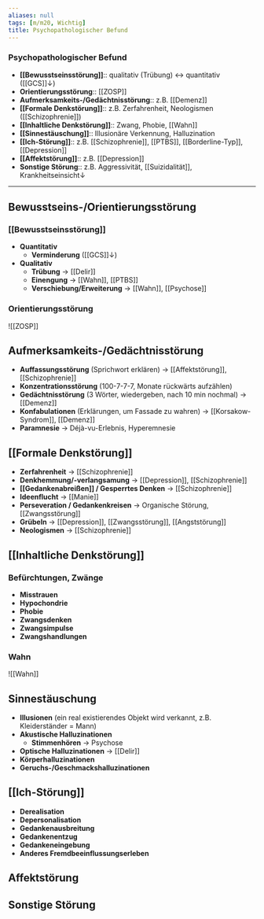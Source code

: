 ```yaml
---
aliases: null
tags: [m/m20, Wichtig]
title: Psychopathologischer Befund
---
```

### Psychopathologischer Befund
- **[[Bewusstseinsstörung]]**:: qualitativ (Trübung) ↔ quantitativ ([[GCS]]↓)
- **Orientierungsstörung**:: [[ZOSP]]
- **Aufmerksamkeits-/Gedächtnisstörung**:: z.B. [[Demenz]]
- **[[Formale Denkstörung]]**:: z.B. Zerfahrenheit, Neologismen ([[Schizophrenie]])
- **[[Inhaltliche Denkstörung]]**:: Zwang, Phobie, [[Wahn]]
- **[[Sinnestäuschung]]**:: Illusionäre Verkennung, Halluzination
- **[[Ich-Störung]]**:: z.B. [[Schizophrenie]], [[PTBS]], [[Borderline-Typ]], [[Depression]]
- **[[Affektstörung]]**:: z.B. [[Depression]]
- **Sonstige Störung**:: z.B. Aggressivität, [[Suizidalität]], Krankheitseinsicht↓
---

## Bewusstseins-/Orientierungsstörung
### [[Bewusstseinsstörung]]
- **Quantitativ**
	- **Verminderung** ([[GCS]]↓)
- **Qualitativ**
	- **Trübung** → [[Delir]]
	- **Einengung** → [[Wahn]], [[PTBS]]
	- **Verschiebung/Erweiterung** → [[Wahn]], [[Psychose]]
### Orientierungsstörung
![[ZOSP]]
## Aufmerksamkeits-/Gedächtnisstörung
- **Auffassungsstörung** (Sprichwort erklären) → [[Affektstörung]], [[Schizophrenie]]
- **Konzentrationsstörung** (100-7-7-7, Monate rückwärts aufzählen)
- **Gedächtnisstörung** (3 Wörter, wiedergeben, nach 10 min nochmal) → [[Demenz]]
- **Konfabulationen** (Erklärungen, um Fassade zu wahren) → [[Korsakow-Syndrom]], [[Demenz]]
- **Paramnesie** → Déjà-vu-Erlebnis, Hyperemnesie
## [[Formale Denkstörung]]
- **Zerfahrenheit** → [[Schizophrenie]]
- **Denkhemmung/-verlangsamung** → [[Depression]], [[Schizophrenie]]
- **[[Gedankenabreißen]] / Gesperrtes Denken** → [[Schizophrenie]]
- **Ideenflucht** → [[Manie]]
- **Perseveration / Gedankenkreisen** → Organische Störung, [[Zwangsstörung]]
- **Grübeln** → [[Depression]], [[Zwangsstörung]], [[Angststörung]]
- **Neologismen** → [[Schizophrenie]]
## [[Inhaltliche Denkstörung]]
### Befürchtungen, Zwänge
- **Misstrauen**
- **Hypochondrie**
- **Phobie**
- **Zwangsdenken**
- **Zwangsimpulse**
- **Zwangshandlungen**
### Wahn
![[Wahn]]
## Sinnestäuschung
- **Illusionen** (ein real existierendes Objekt wird verkannt, z.B. Kleiderständer = Mann)
- **Akustische Halluzinationen** 
	- **Stimmenhören** → Psychose
- **Optische Halluzinationen** → [[Delir]]
- **Körperhalluzinationen**
- **Geruchs-/Geschmackshalluzinationen**
## [[Ich-Störung]]
- **Derealisation**
- **Depersonalisation**
- **Gedankenausbreitung**
- **Gedankenentzug**
- **Gedankeneingebung**
- **Anderes Fremdbeeinflussungserleben**
## Affektstörung

## Sonstige Störung